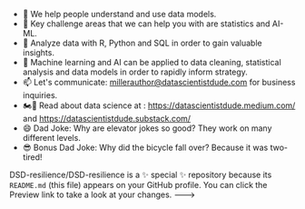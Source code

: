 - 👋 We help people understand and use data models.
- 👀 Key challenge areas that we can help you with are statistics and AI-ML.  
- 🌱 Analyze data with R, Python and SQL in order to gain valuable insights.
- 💞️ Machine learning and AI can be applied to data cleaning, statistical analysis and data models in order to rapidly inform strategy.
- 📫 Let's communicate: millerauthor@datascientistdude.com for business inquiries.
- 🏍️💨 Read about data science at : https://datascientistdude.medium.com/ and https://datascientistdude.substack.com/
- 😄 Dad Joke: Why are elevator jokes so good? They work on many different levels.
- 😎 Bonus Dad Joke: Why did the bicycle fall over? Because it was two-tired!

DSD-resilience/DSD-resilience is a ✨ special ✨ repository because its `README.md` (this file) appears on your GitHub profile.
You can click the Preview link to take a look at your changes.
--->

